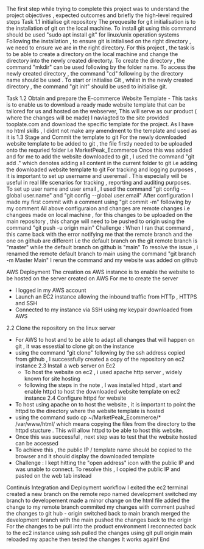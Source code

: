 The first step while trying to complete this project was to understand the project objectives , expected outcomes and briefly the high-level required steps
Task 1.1 initialise git repository 
The prequesite for git initialisation is to the installation of git on the local machine. To install git using this command should be used "sudo apt install git" for linux/unix operation systems
Following the installation , to ensure git is intialised on the right directory , we need to ensure we are in the right directory. For this project , the task is to be able to create a directory on the local machine and change the directory into the newly created directorty. To create the directory , the command "mkdir" can be used following by the folder name.
To access the newly created directory , the command "cd" following by the directory name should be used .
To start or initialise Git , whilst in the newly created directory , the command "git init" should be used to initialise git.

Task 1.2 Obtain and prepare the E-commerce Website Template - This tasks is to enable us to download a ready made website template that can be tailored for us and hosted on the webserver, This will serve as our product ( where the changes will be made)
I naviagted to the site provided tooplate.com and download the specific template for the project. As I have no html skills , I didnt not make any amendment to the template and used as it is
1.3 Stage and Commit the template to git 
For the newly downloaded website template to be added to git , the file firstly needed to be uploaded onto the requried folder i.e MarketPeak_Ecommerce
Once this was added and for me to add the website downloaded to git , I used the command "git add ." which denotes adding all content in the current folder to git i.e adding the downloaded website template to git
For tracking and logging purposes , it is important to set up username and useremail . This especially will be useful in real life scenarios for tracking , reporting and auditing purposes. To set up user name and user email , I used the command "git config --global user.name" and "git config --global user.email"
After configuration I made my first commit with a comment using "git commit -m" following by my comment 
All above configuraion and changes are remote changes i.e changees made on local machine , for this changes to be uploaded on the main repository , this change will need to be pushed to origin using the command "git push -u origin main"
Challenge : When I ran that command , this came back with the error notifying me that the remote branch and the one on github are different i.e the default branch on the git remote branch is "master" while the default branch on github is "main" 
To resolve the issue , i renamed the remote default branch to main using the command "git branch -m Master Main"
I rerun the command and my website was added on github

AWS Deployment 
The creation os AWS instance is to enable the website to be hosted on the server created on AWS
For me to create the server 
- I logged in my AWS account
- Launch an EC2 instance allowing the inbound traffic from HTTp , HTTPS and SSH
- Connected to my instance via SSH using my keypair downloaded from AWS

2.2 Clone the repository on the linux server 
- For AWS to host and to be able to adapt all changes that will happen on git , it was essestial to clone git on the instance
- using the command "git clone" following by the ssh address copied from github , I successfully created a copy of the repository on ec2 instance
  2.3 Install a web server on Ec2
  - To host the website on ec2 , i used apache http server , widely known for site hosting
  - following the steps in the note , I was installed httpd , start and enable httpd to host the downloaded website template on ec2 instance
    2.4 Configure httpd for website
- To host using apache on to host the website , it is important to point the httpd to the directory where the website template is hosted
- using the command sudo cp ~/MarketPeak_Ecommerce/* /var/www/html/ which means copying the files from the directory to the httpd stucture . This will allow httpd to be able to host this website.
- Once this was successful , next step was to test that the website hosted can be accessed
- To achieve this , the public IP / template name should be copied to the browser and it should display the downloaded template
- Challenge : I kept hitting the "open address" icon with the public IP and was unable to connect. To resolve this , I copied the public IP and pasted on the web tab instead

Continuis Integration and Deployment workflow
I exited the ec2 terminal
created a new branch on the remote repo named development 
switched my branch to developement 
made a minor change on the html file 
added the change to my remote branch
commited my changes with comment 
pushed the changes to git hub - origin 
switched back to main branch
merged the development branch with the main
pushed the changes back to the origin
For the changes to be pull into the product environment 
I reconnected back to the ec2 instance using ssh
pulled the changes using git pull origin main
reloaded my apache
then tested the changes 
It works again!
End 
